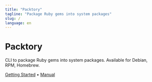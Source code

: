 ```yaml
---
title: "Packtory"
tagline: "Package Ruby gems into system packages"
slug: /
language: en
---
```


# Packtory

CLI to package Ruby gems into system packages. Available for Debian,
RPM, Homebrew.

[Getting Started](/packtory/guide.html) &bull; [Manual](/packtory/)
